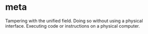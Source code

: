 # meta

Tampering with the unified field.
Doing so without using a physical interface.
Executing code or instructions on a physical computer.
